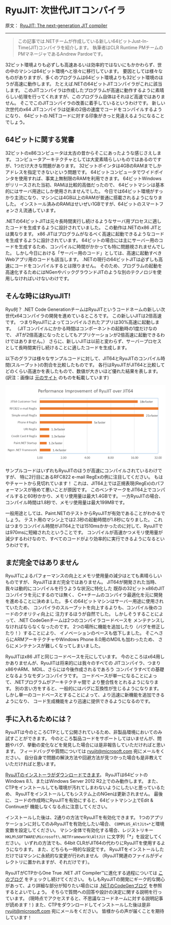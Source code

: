 # RyuJIT: 次世代JITコンパイラ

原文： [RyuJIT: The next-generation JIT compiler][link01]

----

> この記事では.NETチームが作成している新しい64ビットJust-In-Time(JIT)コンパイラを紹介します。
> 執筆者はCLR Runtime PMチームのPMマネージャであるAndrew Pardoeです。

32ビット環境よりも必ずしも高速あるいは効率的ではないにもかかわらず、世の中のマシンは64ビット環境へと徐々に移行しています。
要因としては様々なものがありますが、多くのプログラムは64ビット環境よりも32ビット環境のほうが高速に動作します。
たとえば.NETの64ビットJITコンパイラがこれに該当します。
このJITコンパイラは作成したプログラムが高速に動作するように素晴らしい処理を行ってくれますが、このプログラム自体はそれほど高速ではありません。
そこでこのJITコンパイラの改善に着手しているというわけです。
新しい次世代のx64 JITコンパイラは従来の2倍の速度でコードをコンパイルするようになり、
64ビットの.NETコードに対する印象がきっと見違えるようになることでしょう。

## 64ビットに関する覚書

32ビットのx86コンピュータは太古の昔からそこにあったような感じさえします。
コンピュータアーキテクチャとしては大変素晴らしいものではあるのですが、1つだけ大きな問題があります。
32ビットポインタは4GBのRAMまでしかアドレスを指定できないという問題です。
64ビットコンピュータでワイドポインタを使用すれば、事実上無制限のRAMを利用できます。
64ビットWindowsがリリースされた当初、RAMは比較的高価だったので、
64ビットマシンは基本的にはサーバ用途にしか使用されませんでした。
今日では64ビット環境がすっかり主流になり、マシンには4GB以上のRAMが普通に搭載されるようになりました。
インストール済みのRAMはせいぜい1GBですが、64ビットのスマートフォンさえ流通しています。

.NETの64ビットJITは元々長時間実行し続けるようなサーバ用プロセスに適したコードを生成するように設計されていました。
この動作は.NETのx86 JITとは異なります。
x86 JITはプログラムがなるべく高速に起動できるようなコードを生成するように設計されています。
64ビットの場合には主にサーバー用のコードを生成するため、コンパイルに時間がかかっても特に問題視されませんでした。
しかし今日における「サーバー用のコード」としては、高速に起動すべきWebアプリ用のコードも該当します。
.NETの現行の64ビットJITは必ずしも高速にコードをコンパイルするとは限りません。
そのため、プログラムの起動を高速化するためにはNGenやバックグラウンドJITのような別のテクノロジを使用しなければいけないわけです。

## そんな時にはRyuJIT!

Ryu何？
.NET Code GenerationチームはRyuJITというコードネームの新しい次世代x64コンパイラの開発を進めているところです。
この新しいJITは2倍高速です。
つまりRyuJITによってコンパイルされたアプリは30%高速に起動します。
（JITコンパイルにかかる時間はコンポーネントの起動時の1度だけなので、
JITが2倍高速になったとしてもアプリケーションが2倍高速に起動できるわけではありません。）
さらに、新しいJITは以前と変わらず、サーバープロセスとして長時間実行し続けることに適したコードを生成します。

以下のグラフは様々なサンプルコードに対して、JIT64とRyuJITのコンパイル時間(スループット)の割合を比較したものです。
各行はRyuJITがJIT64と比較してどのくらい高速かを表したもので、数値が大きいほど優れた結果を表します。
(訳注：画像は [元のサイト][link01] のものを転載しています)

![JIT64に対するRyuJITのパフォーマンス改善結果][link02]

サンプルコードはいずれもRyuJITのほうが高速にコンパイルされているわけですが、
特に2行目にあるRFC822 e-mail RegExの例に注目してください。
もはやチャートから見切れています！
これは、JIT64上では正規表現(RegEx)のパフォーマンスが極めて悪いことが原因です。
このベンチマークをJIT64上でコンパイルすると60秒かかり、メモリ使用量は最大1.4GBです。
一方RyuJITの場合、コンパイル時間は1.8秒で、メモリ使用量は最大199MBです。

一般用途としては、Paint.NETのテストからRyuJITが有効であることがわかるでしょう。
テスト用のマシン上では2.3秒の起動時間が1.8秒になりました。
これはつまりコンパイル時間がJIT64上では1510msかかったのに対して、RyuJITでは970msに短縮されたということです。
コンパイルが高速かつメモリ使用量が減少するわけなので、すべてのコードがより効率的に実行できるようになるというわけです。

## まだ完全ではありません

RyuJITによるパフォーマンスの向上とメモリ使用量の減少はとても素晴らしいものですが、
RyuJITはまだ完全ではありません。
JIT64が開発された当時、我々は動的にコンパイルを行うような状況に特化した
既存の32ビットx86のJITコンパイラを元にするのでは無く、
C++チームのコンパイラ最適化を元に開発を進めることに決めました。
多くの64ビットマシンはサーバー用途に使用されていたため、
コンパイラのスループットを向上するよりも、コンパイル後のコードのクオリティ向上に
注力するほうが自然でした。
しかしそうすることによって、.NET CodeGenチームは2つのコンパイラコードベースを
メンテナンスしなければならなくなったのです。
2つの場所に機能を追加したり（バグを修正したり！）することにより、
イノベーションのペースも低下しました。
そこへさらにARMアーキテクチャやWindows Phone 8.0用のMDILも加わったため、
さらにメンテナンスが難しくなってしまいました。

RyuJITはx86 JITと同じコードベースを元にしています。
今のところはx64用しかありませんが、RyuJITは将来的には我々のすべての
JITコンパイラ、つまりx86やARM、MDIL、さらには今後作成されるであろう
コンパイラすべての基礎となるようなモダンコンパイラです。
コードベースが単一になることによって、.NETプログラムがアーキテクチャ間で
より整合性をとれるようになります。
別の言い方をすると、一般的にはバグに互換性が生じるようになります。
しかし単一のコードベースとすることによって、より迅速に新機能を追加できるようになり、
コード生成機能をより迅速に提供できるようになるのです。

## 手に入れるためには？

RyuJITは今のところCTPとして公開されているため、非製品環境においてのみ試すことができます。
今のところ製品コードをサポートしてはいませんが、問題やバグ、挙動の変化などを発見した場合には是非報告していただければと思います。
フィードバッグや質問については ryujit@microsoft.com 宛にメールをください。
自分自身で問題の解決方法や回避方法が見つかった場合も是非教えていただければと思います。

[RyuJITのインストーラがダウンロードできます][link03]。
RyuJITは64ビットのWindows 8.1、またはWindows Server 2012 R2上でのみ動作します。
また、CTPをインストールしても環境が汚れてしまわないようにしたいと思っているため、
RyuJITをインストールしてもシステム上のNGenは更新されません。
最後に、コードの作成時にRyuJITを有効にすると、64ビットマシン上でEdit & Continueが
機能しなくなる点に注意してください。

インストールした後は、2通りの方法でRyuJITを有効化できます。
1つのアプリケーションに対してのみRyuJITを有効化したい場合、
``COMPLUS_AltJit=*``と環境変数を設定してください。
マシン全体で有効化する場合、レジストリキー ``HKLM\SOFTWARE\Microsoft\.NETFramework\AltJit`` に文字列「*」を設定してください。
いずれの方法でも、64bit CLRがJIT64の代わりにRyuJITを使用するようになります。
また、どちらも一時的な設定です。
RyuJITをインストールしただけではマシンに永続的な変更が行われません
（RyuJIT関連のファイルがディレクトリに置かれますが、それだけです）。

RyuJITがCTPからOne True .NET JIT Compiler&trade;に進化する過程については
[このブログ][link01] をチェックし続けてください。
もしもRyuJITの開発にギーク的な関心があって、より詳細な部分が知りたい場合には
[.NETのCodeGenブログ][link04] を参照するとよいでしょう。
そちらで質問への回答や設計の決定に関する説明を行っています。
(現時点でアクセスすると、不思議なコードネームに対する説明記事が読めます！)
また、CTPをダウンロードしてインストールした後は是非 ryujit@microsoft.com 宛にメールをください。
皆様からの声が届くことを期待しています！

[link01]: http://blogs.msdn.com/b/dotnet/archive/2013/09/30/ryujit-the-next-generation-jit-compiler.aspx "RyuJIT: The next-generation JIT compiler"
[link02]: img/Performance_Improvement_of_RyuJIT_over_JIT64.png
[link03]: http://aka.ms/RyuJIT "RyuJIT installer"
[link04]: http://blogs.msdn.com/b/clrcodegeneration/ ".NET CodeGen blog"
